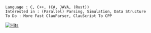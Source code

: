     Language : C, C++, (C#, JAVA, (Rust))
    Interested in : (Parallel) Parsing, Simulation, Data Structure
    To Do : More Fast ClauParser, ClauScript To CPP
 [![Hits](https://hits.seeyoufarm.com/api/count/incr/badge.svg?url=https://github.com/vztpv)](https://hits.seeyoufarm.com)                      
